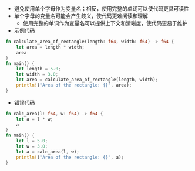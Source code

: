 + 避免使用单个字母作为变量名；相反，使用完整的单词可以使代码更具可读性
+ 单个字母的变量名可能会产生歧义，使代码更难阅读和理解
  + 使用完整的单词作为变量名可以提供上下文和清晰度，使代码更易于维护
+ 示例代码
```rust
fn calculate_area_of_rectangle(length: f64, width: f64) -> f64 {
    let area = length * width;
    area
}
fn main() {
    let length = 5.0;
    let width = 3.0;
    let area = calculate_area_of_rectangle(length, width);
    println!("Area of the rectangle: {}", area);
}
```
+ 错误代码
```rust
fn calc_area(l: f64, w: f64) -> f64 {
    let a = l * w;
    a
}
fn main() {
    let l = 5.0;
    let w = 3.0;
    let a = calc_area(l, w);
    println!("Area of the rectangle: {}", a);
}
```